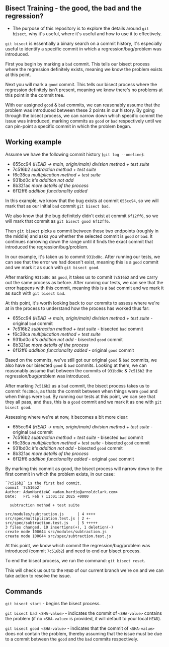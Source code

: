 ## Bisect Training - the good, the bad and the regression?

- The purpose of this repository is to explore the details around `git bisect`, why it's useful, where it's useful and how to use it to effectively.

`git bisect` is essentially a binary search on a commit history, it's especially useful to identify a specific commit in which a regression/bug/problem was introduced.

First you begin by marking a `bad` commit. This tells our bisect process where the regression definitely exists, meaning we know the problem exists at this point.

Next you will mark a `good` commit. This tells our bisect process where the regression definitely isn't present, meaning we know there's no problems at this point in the commit tree.

With our assigned `good` & `bad` commits, we can reasonably assume that the problem was introduced between these 2 points in our history. By going through the bisect process, we can narrow down which specific commit the issue was introduced, marking commits as `good` or `bad` respectively until we can pin-point a specific commit in which the problem began. 


## Working example
Assume we have the following commit history (`git log --oneline`): 

- 655cc94 *(HEAD -> main, origin/main) division method + test suite*
- 7c516b2 *subtraction method + test suite*
- f6c38ca *multiplication method + test suite*
- 931bd0c *it's addition not add*
- 8b321ac *more details of the  process*
- 6f12ff6 *addition functionality added*

In this example, we know that the bug exists at commit `655cc94`, so we will mark that as our initial `bad` commit `git bisect bad`. 

We also know that the bug definitely didn't exist at commit `6f12ff6`, so we will mark that commit as `git bisect good 6f12ff6`.

Then `git bisect` picks a commit between those two endpoints (roughly in the middle) and asks you whether the selected commit is `good` or `bad`. It continues narrowing down the range until it finds the exact commit that introduced the regression/bug/problem.

In our example, it's taken us to commit `931bd0c`. After running our tests, we can see that the error we had doesn't exist, meaning this is a `good` commit and we mark it as such with `git bisect good`.

After marking `931bd0c` as `good`, it takes us to commit `7c516b2` and we carry out the same process as before. After running our tests, we can see that the error happens with this commit, meaning this is a `bad` commit and we mark it as such with `git bisect bad`.

At this point, it's worth looking back to our commits to assess where we're at in the process to understand how the process has worked thus far:
- 655cc94 *(HEAD -> main, origin/main) division method + test suite* - original `bad` commit
- 7c516b2 *subtraction method + test suite* - bisected `bad` commit
- f6c38ca *multiplication method + test suite*
- 931bd0c *it's addition not add* - bisected `good` commit
- 8b321ac *more details of the  process*
- 6f12ff6 *addition functionality added* - original `good` commit

Based on the commits, we've still got our original `good` & `bad` commits, we also have our bisected `good` & `bad` commits. Looking at them, we can reasonably assume that between the commits of `931bd0c` & `7c516b2` the regression/bug/problem was introduced.


After marking `7c516b2` as a `bad` commit, the bisect process takes us to commit `f6c38ca`, as thats the commit between when things were `good` and when things were `bad`. By running our tests at this point, we can see that they all pass, and thus, this is a `good` commit and we mark it as one with `git bisect good`.

Assessing where we're at now, it becomes a bit more clear: 
- 655cc94 *(HEAD -> main, origin/main) division method + test suite* - original `bad` commit
- 7c516b2 *subtraction method + test suite* - bisected `bad` commit
- f6c38ca *multiplication method + test suite* - bisected `good` commit
- 931bd0c *it's addition not add* - bisected `good` commit
- 8b321ac *more details of the  process*
- 6f12ff6 *addition functionality added* - original `good` commit

By marking this commit as good, the bisect process will narrow down to the first commit in which the problem exists, in our case:

    `7c516b2` is the first bad commit.
    commit `7c516b2`
    Author: AdamHardieAC <adam.hardie@arnoldclark.com>
    Date:   Fri Feb 7 11:01:32 2025 +0000

      subtraction method + test suite

    src/modules/subtraction.js      | 4 ++++
    src/spec/multiplication.test.js | 2 +-
    src/spec/subtraction.test.js    | 5 +++++
    3 files changed, 10 insertions(+), 1 deletion(-)
    create mode 100644 src/modules/subtraction.js
    create mode 100644 src/spec/subtraction.test.js

At this point, we know which commit the regression/bug/problem was introduced (commit `7c516b2`) and need to end our bisect process.

To end the bisect process, we run the command: `git bisect reset`.

This will check us out to the `HEAD` of our current branch we're on and we can take action to resolve the issue.

## Commands
`git bisect start` - begins the bisect process.

`git bisect bad <SHA-value>` - indicates the commit of `<SHA-value>` contains the problem (if no `<SHA-value>` is provided, it will default to your local `HEAD`).

`git bisect good <SHA-value>` - indicates that the commit of `<SHA-value>` does not contain the problem, thereby assuming that the issue must be due to a commit between the `good` and the `bad` commits respectively.